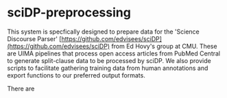 # sciDP-preprocessing

This system is specfically designed to prepare data for the 'Science Discourse Parser' [https://github.com/edvisees/sciDP](https://github.com/edvisees/sciDP) from Ed Hovy's group at CMU. These are UIMA pipelines that  process open access articles from PubMed Central to generate split-clause data to be processed by sciDP. We also provide scripts to facilitate gathering training data from human annotations and export functions to our preferred output formats. 

There are 
